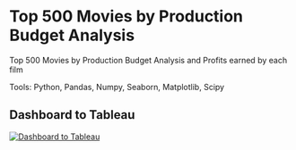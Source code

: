 # **Top 500 Movies by Production Budget Analysis**

Top 500 Movies by Production Budget Analysis and Profits earned by each film

Tools: Python, Pandas, Numpy, Seaborn, Matplotlib, Scipy


## Dashboard to Tableau
[![Dashboard to Tableau](https://public.tableau.com/app/assets/tableau-public-logo-rgb.07774149.svg)](https://public.tableau.com/app/profile/ropiudin/viz/Milestones_16668589373690/Dashboard1)
